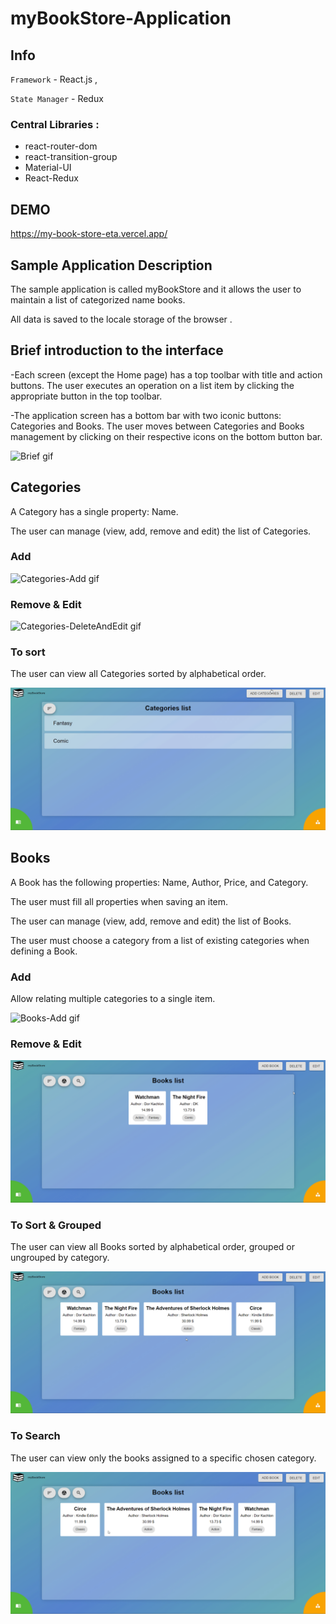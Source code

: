 # myBookStore-Application

## Info

`Framework` - React.js ,

`State Manager` - Redux

### Central Libraries :

- react-router-dom
- react-transition-group
- Material-UI
- React-Redux

## DEMO
https://my-book-store-eta.vercel.app/

## Sample Application Description

The sample application is called myBookStore and it allows the user to maintain a list of categorized name books.

All data is saved to the locale storage of the browser .

## Brief introduction to the interface

-Each screen (except the Home page) has a top toolbar with title and action buttons. The user executes an operation on a list item by clicking the appropriate button in the top toolbar.

-The application screen has a bottom bar with two iconic buttons: Categories and Books. The user moves between Categories and Books management by clicking on their respective icons on the bottom button bar.

![Brief gif](./readme-files/Brief.gif)

## Categories

A Category has a single property: Name.

The user can manage (view, add, remove and edit) the list of Categories.

### Add

![Categories-Add gif](./readme-files/Categories-Add.gif)

### Remove & Edit

![Categories-DeleteAndEdit gif](./readme-files/Categories-DeleteAndEdit.gif)

### To sort

The user can view all Categories sorted by alphabetical order.

![Categories-Sort gif](./readme-files/Categories-Sort.gif)

## Books

A Book has the following properties: Name, Author, Price, and Category.

The user must fill all properties when saving an item.

The user can manage (view, add, remove and edit) the list of Books.

The user must choose a category from a list of existing categories when defining a Book.

### Add

Allow relating multiple categories to a single item.

![Books-Add gif](./readme-files/Books-Add.gif)

### Remove & Edit

![Books-DeleteAndEdit gif](./readme-files/Books-DeleteAndEdit.gif)

### To Sort & Grouped

The user can view all Books sorted by alphabetical order, grouped or ungrouped by category.

![Books-sortAndGroup gif](./readme-files/Books-sortAndGroup.gif)

### To Search

The user can view only the books assigned to a specific chosen category.

![Books-Search gif](./readme-files/Books-Search.gif)
